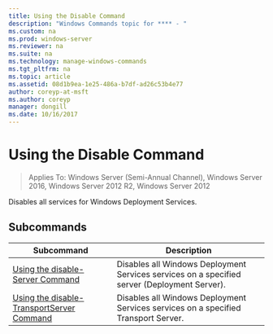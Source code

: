 ```yaml
---
title: Using the Disable Command
description: "Windows Commands topic for **** - "
ms.custom: na
ms.prod: windows-server
ms.reviewer: na
ms.suite: na
ms.technology: manage-windows-commands
ms.tgt_pltfrm: na
ms.topic: article
ms.assetid: 08d1b9ea-1e25-486a-b7df-ad26c53b4e77
author: coreyp-at-msft
ms.author: coreyp
manager: dongill
ms.date: 10/16/2017
---
```

# Using the Disable Command

>Applies To: Windows Server (Semi-Annual Channel), Windows Server 2016, Windows Server 2012 R2, Windows Server 2012

Disables all services for Windows Deployment Services.
## Subcommands
|Subcommand|Description|
|-------|--------|
|[Using the disable-Server Command](using-the-disable-server-command.md)|Disables all Windows Deployment Services services on a specified server (Deployment Server).|
|[Using the disable-TransportServer Command](using-the-disable-transportserver-command.md)|Disables all Windows Deployment Services services on a specified Transport Server.|
